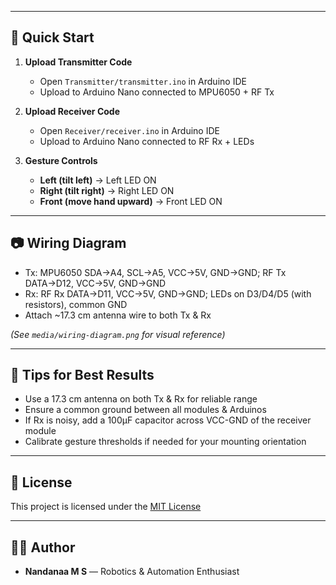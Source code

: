 
---

## 🚀 Quick Start
1. **Upload Transmitter Code**  
   - Open `Transmitter/transmitter.ino` in Arduino IDE  
   - Upload to Arduino Nano connected to MPU6050 + RF Tx

2. **Upload Receiver Code**  
   - Open `Receiver/receiver.ino` in Arduino IDE  
   - Upload to Arduino Nano connected to RF Rx + LEDs

3. **Gesture Controls**  
   - **Left (tilt left)** → Left LED ON  
   - **Right (tilt right)** → Right LED ON  
   - **Front (move hand upward)** → Front LED ON

---

## 📷 Wiring Diagram
- Tx: MPU6050 SDA→A4, SCL→A5, VCC→5V, GND→GND; RF Tx DATA→D12, VCC→5V, GND→GND  
- Rx: RF Rx DATA→D11, VCC→5V, GND→GND; LEDs on D3/D4/D5 (with resistors), common GND  
- Attach ~17.3 cm antenna wire to both Tx & Rx  

*(See `media/wiring-diagram.png` for visual reference)*

---

## 🔋 Tips for Best Results
- Use a 17.3 cm antenna on both Tx & Rx for reliable range  
- Ensure a common ground between all modules & Arduinos  
- If Rx is noisy, add a 100µF capacitor across VCC-GND of the receiver module  
- Calibrate gesture thresholds if needed for your mounting orientation

---

## 📜 License
This project is licensed under the [MIT License](LICENSE)

---

## 👩‍💻 Author
- **Nandanaa M S** — Robotics & Automation Enthusiast
